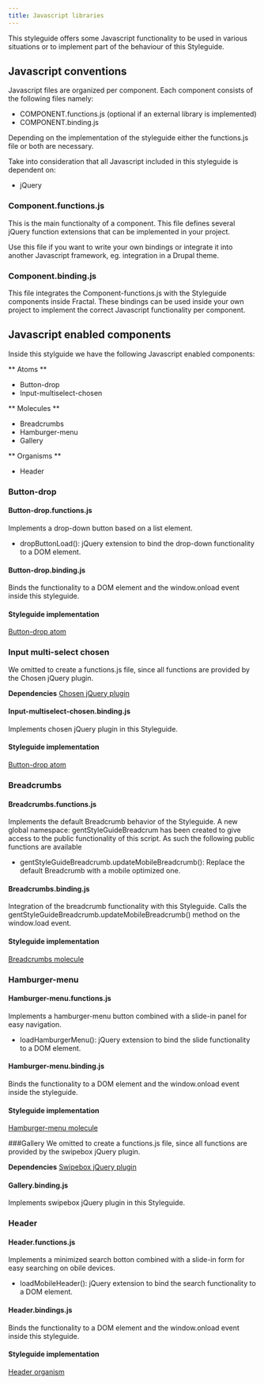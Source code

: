 ```yaml
---
title: Javascript libraries
---
```


This styleguide offers some Javascript functionality to
be used in various situations or to implement part of
the behaviour of this Styleguide.

## Javascript conventions
Javascript files are organized per component. Each component consists of
the following files namely:

* COMPONENT.functions.js (optional if an external library is implemented)
* COMPONENT.binding.js

Depending on the implementation of the styleguide either the functions.js
file or both are necessary.

Take into consideration that all Javascript included in this styleguide is
dependent on:

* jQuery

### Component.functions.js
This is the main functionalty of a component. This file defines several jQuery
function extensions that can be implemented in your project.

Use this file if you want to write your own bindings or integrate it into
another Javascript framework, eg. integration in a Drupal theme.

### Component.binding.js
This file integrates the Component-functions.js with the Styleguide components
inside Fractal. These bindings can be used inside your own project to implement
the correct Javascript functionality per component.

## Javascript enabled components
Inside this stylguide we have the following Javascript enabled components:

** Atoms **
* Button-drop
* Input-multiselect-chosen

** Molecules **
* Breadcrumbs
* Hamburger-menu
* Gallery

** Organisms **
* Header

### Button-drop
#### Button-drop.functions.js
Implements a drop-down button based on a list element.

* dropButtonLoad(): jQuery extension to bind the drop-down functionality to a
DOM element.

#### Button-drop.binding.js
Binds the functionality to a DOM element and the window.onload event
inside this styleguide.

#### Styleguide implementation
[Button-drop atom](../../components/detail/button-drop)

### Input multi-select chosen
We omitted to create a functions.js file, since all functions are provided
by the Chosen jQuery plugin.

**Dependencies**
[Chosen jQuery plugin](https://github.com/harvesthq/chosen)

#### Input-multiselect-chosen.binding.js
Implements chosen jQuery plugin in this Styleguide.

#### Styleguide implementation
[Button-drop atom](../../components/detail/input-multiselect-chosen)

### Breadcrumbs
#### Breadcrumbs.functions.js
Implements the default Breadcrumb behavior of the Styleguide. A new global
namespace: gentStyleGuideBreadcrum has been created to give access to the
public functionality of this script. As such the following public functions are
available

* gentStyleGuideBreadcrumb.updateMobileBreadcrumb(): Replace the default Breadcrumb
with a mobile optimized one.

#### Breadcrumbs.binding.js
Integration of the breadcrumb functionality with this Styleguide. Calls the
gentStyleGuideBreadcrumb.updateMobileBreadcrumb() method on the window.load
event.

#### Styleguide implementation
[Breadcrumbs molecule](../../components/detail/breadcrumbs)

### Hamburger-menu
#### Hamburger-menu.functions.js
Implements a hamburger-menu button combined with a slide-in panel for easy navigation.

* loadHamburgerMenu(): jQuery extension to bind the slide functionality to a
DOM element.

#### Hamburger-menu.binding.js
Binds the functionality to a DOM element and the window.onload event
 inside the styleguide.

#### Styleguide implementation
[Hamburger-menu molecule](../../components/detail/hamburger-menu)

###Gallery
We omitted to create a functions.js file, since all functions are provided
by the swipebox jQuery plugin.

**Dependencies**
[Swipebox jQuery plugin](http://brutaldesign.github.io/swipebox/)

#### Gallery.binding.js
Implements swipebox jQuery plugin in this Styleguide.

### Header
#### Header.functions.js
Implements a minimized search botton combined with a slide-in form for easy searching on obile devices.

* loadMobileHeader(): jQuery extension to bind the search functionality to a
DOM element.

#### Header.bindings.js
Binds the functionality to a DOM element and the window.onload event
 inside this styleguide.

#### Styleguide implementation
[Header organism](../../components/detail/hamburger-menu)
